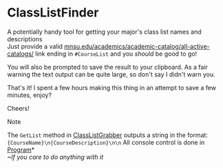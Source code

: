 # ClassListFinder
A potentially handy tool for getting your major's class list names and descriptions</br>
Just provide a valid [mnsu.edu/academics/academic-catalog/all-active-catalogs/](mnsu.edu/academics/academic-catalog/all-active-catalogs) link ending in `#CourseList` and you _should_ be good to go!

You will also be prompted to save the result to your clipboard.
As a fair warning the text output can be quite large, so don't say I didn't warn you.

That's it! I spent a few hours making this thing in an attempt to save a few minutes, enjoy?

Cheers!

> [!NOTE]
> The `GetList` method in [ClassListGrabber](ClassListGrabber.cs) outputs a string in the format:</br>
> ```{CourseName}\n{CourseDescription}\n\n``` All console control is done in [Program](Program.cs)*</br>
> _~If you care to do anything with it_
